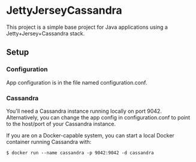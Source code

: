 # JettyJerseyCassandra

This project is a simple base project for Java applications using a Jetty+Jersey+Cassandra stack.

## Setup

### Configuration

App configuration is in the file named configuration.conf.

### Cassandra

You'll need a Cassandra instance running locally on port 9042. Alternatively, you can change the app config in configuration.conf to point to the host/port of your Cassandra instance.

If you are on a Docker-capable system, you can start a local Docker container running Cassandra with:

    $ docker run --name cassandra -p 9042:9042 -d cassandra